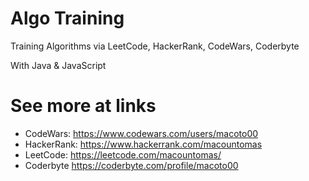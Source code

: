 # Algo Training 

Training Algorithms via LeetCode, HackerRank, CodeWars, Coderbyte

With Java & JavaScript

# See more at links

- CodeWars: https://www.codewars.com/users/macoto00
- HackerRank: https://www.hackerrank.com/macountomas
- LeetCode: https://leetcode.com/macountomas/
- Coderbyte https://coderbyte.com/profile/macoto00
